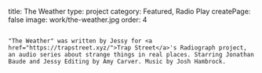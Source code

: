 title: The Weather
type: project
category: Featured, Radio Play
createPage: false
image: work/the-weather.jpg
order: 4

~~~

"The Weather" was written by Jessy for <a href="https://trapstreet.xyz/">Trap Street</a>'s Radiograph project, an audio series about strange things in real places. Starring Jonathan Baude and Jessy Editing by Amy Carver. Music by Josh Hambrock.